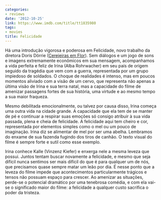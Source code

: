 ```yaml
---
categories:
- reviews
date: '2012-10-25'
link: https://www.imdb.com/title/tt1835980
tags:
- movies
title: Felicidade
---
```


Há uma introdução vigorosa e poderosa em Felicidade, novo trabalho da diretora Doris Dörrie ([Cerejeiras em Flor]). Sem diálogos e um jogo de sons e imagens extremamente econômicos em sua mensagem, acompanhamos a vida perfeita e feliz de Irina (Alba Rohrwacher) em seu país de origem seguido da tragédia que vem com a guerra, representada por um grupo impiedoso de soldados. O choque de realidades é intenso, mas em poucos momentos aliviado com a visão de um cervo, que representa não apenas a última visão de Irina e sua terra natal, mas a capacidade do filme de amenizar passagens fortes de sua história, uma virtude e ao mesmo tempo a sua maior fraqueza.

Mesmo debilitada emocionalmente, ou talvez por causa disso, Irina começa uma outra vida na cidade grande. A capacidade que ela tem de se manter de pé e continuar a respirar suas emoções só consigo atribuir à sua vida passada, plena e cheia de felicidade. A felicidade aqui tem cheiro e cor, representada por elementos simples como o mel ou um pouco de imaginação. Irina diz se alimentar de mel por ser uma abelha. Lembramos do enxame de sua fazenda fugindo dos tiros de canhão. O texto visual do filme é sempre forte e sutil como esse exemplo.

Irina conhece Kalle (Vinzenz Kiefer) e enxerga nele a mesma leveza que possui. Juntos tentam buscar novamente a felicidade, e mesmo que seja difícil nunca sentimos ser mais difícil do que é para qualquer um de nós, que precisamos quase sempre matar um leão por dia. É nesse ponto que a leveza do filme impede que acontecimentos particularmente trágicos e tensos não possuam espaço para crescer. Ao amenizar as situações, perde-se o potencial dramático por uma tenebrosa comédia, e com ela vai-se o significado maior do filme: a felicidade a qualquer custo sacrifica o poder da tristeza.

[Cerejeiras em Flor]: /hanami-cerejeiras-em-flor